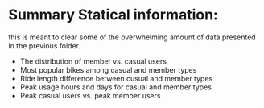 
# Summary Statical information:

this is meant to clear some of the overwhelming amount of data presented in the previous folder.

* The distribution of member vs. casual users
* Most popular bikes among casual and member types
* Ride length difference between cusual and member types
* Peak usage hours and days for casual and member types
* Peak casual users vs. peak member users
